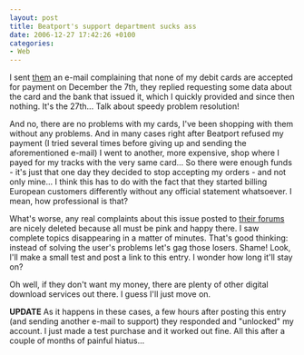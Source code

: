 ```yaml
---
layout: post
title: Beatport's support department sucks ass
date: 2006-12-27 17:42:26 +0100
categories:
- Web
---
```

I sent <a href="http://www.beatport.com">them</a> an e-mail complaining that none of my debit cards are accepted for payment on December the 7th, they replied requesting some data about the card and the bank that issued it, which I quickly provided and since then nothing. It's the 27th... Talk about speedy problem resolution!

And no, there are no problems with my cards, I've been shopping with them without any problems. And in many cases right after Beatport refused my payment (I tried several times before giving up and sending the aforementioned e-mail) I went to another, more expensive, shop where I payed for my tracks with the very same card... So there were enough funds - it's just that one day they decided to stop accepting my orders - and not only mine... I think this has to do with the fact that they started billing European customers differently without any official statement whatsoever. I mean, how professional is that?

What's worse, any real complaints about this issue posted to <a href="http://www.beatport.com/forums/">their forums</a> are nicely deleted because all must be pink and happy there. I saw complete topics disappearing in a matter of minutes. That's good thinking: instead of solving the user's problems let's gag those losers. Shame! Look, I'll make a small test and post a link to this entry. I wonder how long it'll stay on?

Oh well, if they don't want my money, there are plenty of other digital download services out there. I guess I'll just move on.

<strong>UPDATE</strong> As it happens in these cases, a few hours after posting this entry (and sending another e-mail to support) they responded and "unlocked" my account. I just made a test purchase and it worked out fine. All this after a couple of months of painful hiatus...
